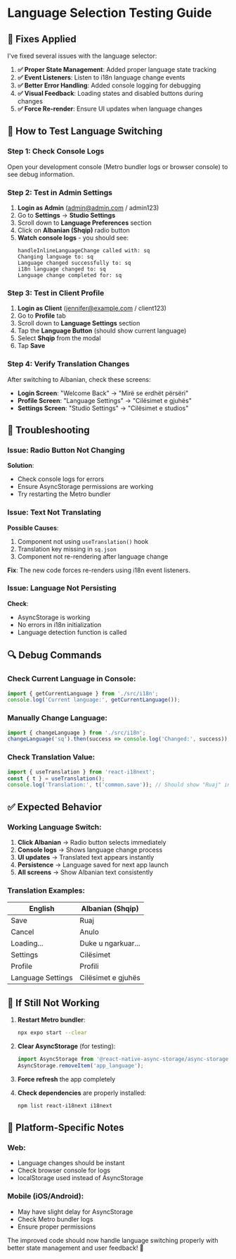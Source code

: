 # Language Selection Testing Guide

## 🔧 Fixes Applied

I've fixed several issues with the language selector:

1. **✅ Proper State Management**: Added proper language state tracking
2. **✅ Event Listeners**: Listen to i18n language change events  
3. **✅ Better Error Handling**: Added console logging for debugging
4. **✅ Visual Feedback**: Loading states and disabled buttons during changes
5. **✅ Force Re-render**: Ensure UI updates when language changes

## 🧪 How to Test Language Switching

### Step 1: Check Console Logs
Open your development console (Metro bundler logs or browser console) to see debug information.

### Step 2: Test in Admin Settings
1. **Login as Admin** (admin@admin.com / admin123)
2. Go to **Settings** → **Studio Settings** 
3. Scroll down to **Language Preferences** section
4. Click on **Albanian (Shqip)** radio button
5. **Watch console logs** - you should see:
   ```
   handleInlineLanguageChange called with: sq
   Changing language to: sq
   Language changed successfully to: sq
   i18n language changed to: sq
   Language change completed for: sq
   ```

### Step 3: Test in Client Profile  
1. **Login as Client** (jennifer@example.com / client123)
2. Go to **Profile** tab
3. Scroll down to **Language Settings** section
4. Tap the **Language Button** (should show current language)
5. Select **Shqip** from the modal
6. Tap **Save**

### Step 4: Verify Translation Changes
After switching to Albanian, check these screens:
- **Login Screen**: "Welcome Back" → "Mirë se erdhët përsëri"
- **Profile Screen**: "Language Settings" → "Cilësimet e gjuhës"
- **Settings Screen**: "Studio Settings" → "Cilësimet e studios"

## 🐛 Troubleshooting

### Issue: Radio Button Not Changing
**Solution**: 
- Check console logs for errors
- Ensure AsyncStorage permissions are working
- Try restarting the Metro bundler

### Issue: Text Not Translating
**Possible Causes**:
1. Component not using `useTranslation()` hook
2. Translation key missing in `sq.json`
3. Component not re-rendering after language change

**Fix**: The new code forces re-renders using i18n event listeners.

### Issue: Language Not Persisting
**Check**: 
- AsyncStorage is working
- No errors in i18n initialization
- Language detection function is called

## 🔍 Debug Commands

### Check Current Language in Console:
```javascript
import { getCurrentLanguage } from './src/i18n';
console.log('Current language:', getCurrentLanguage());
```

### Manually Change Language:
```javascript
import { changeLanguage } from './src/i18n';
changeLanguage('sq').then(success => console.log('Changed:', success));
```

### Check Translation Value:
```javascript
import { useTranslation } from 'react-i18next';
const { t } = useTranslation();
console.log('Translation:', t('common.save')); // Should show "Ruaj" in Albanian
```

## ✅ Expected Behavior

### Working Language Switch:
1. **Click Albanian** → Radio button selects immediately
2. **Console logs** → Shows language change process
3. **UI updates** → Translated text appears instantly  
4. **Persistence** → Language saved for next app launch
5. **All screens** → Show Albanian text consistently

### Translation Examples:
| English | Albanian (Shqip) |
|---------|------------------|
| Save | Ruaj |
| Cancel | Anulo |
| Loading... | Duke u ngarkuar... |
| Settings | Cilësimet |
| Profile | Profili |
| Language Settings | Cilësimet e gjuhës |

## 🚀 If Still Not Working

1. **Restart Metro bundler**: 
   ```bash
   npx expo start --clear
   ```

2. **Clear AsyncStorage** (for testing):
   ```javascript
   import AsyncStorage from '@react-native-async-storage/async-storage';
   AsyncStorage.removeItem('app_language');
   ```

3. **Force refresh** the app completely

4. **Check dependencies** are properly installed:
   ```bash
   npm list react-i18next i18next
   ```

## 📱 Platform-Specific Notes

### Web:
- Language changes should be instant
- Check browser console for logs
- localStorage used instead of AsyncStorage

### Mobile (iOS/Android):
- May have slight delay for AsyncStorage
- Check Metro bundler logs
- Ensure proper permissions

The improved code should now handle language switching properly with better state management and user feedback! 🎉
